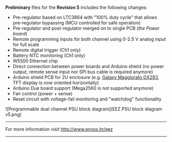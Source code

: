 **Preliminary** files for the **Revision 5** includes the following changes:

* Pre-regulator based on LTC3864 with "100% duty cycle" that allows pre-regulator bypassing (MCU controlled for safe operation)
* Pre-regulator and post-regulator merged on to single PCB (*the Power board*)
* Remote programming inputs for both channel using 0-2.5 V analog input for full scale
* Remote digital trigger (Ch1 only)
* Battery NTC monitoring (Ch1 only)
* W5500 Ethernet chip
* Direct connection between power boards and Arduino shield (no power output, remote sense input nor SPI bus cable is required anymore)
* Arduino shield PCB for 2U enclosure (e.g. [Galaxy Maggiorato GX283](http://www.modushop.biz/site/index.php?route=product/product&path=67_194_117&product_id=527), TFT display is now oriented horizontally)
* Arduino Due board support (Mega2560 is not supported anymore)
* Fan control (power + sense)
* Reset circuit with voltage-fail monitoring and "watchdog" functionality

![Programmable dual channel PSU block diagram](EEZ PSU block diagram v5.png)

**********************

For more information visit http://www.envox.hr/eez

**********************



